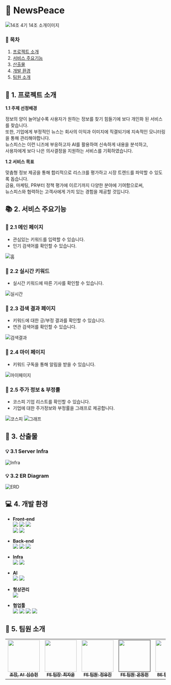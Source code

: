 # 📰 NewsPeace  

![14조  4기 14조 소개이미지](https://github.com/7MP-14/NewsPeace-FE/assets/141795938/1cf5d422-1f86-4b88-92ff-95ac6e5c3472)
### 📂 목차
1. [프로젝트 소개](#1.-프로젝트-소개)
2. [서비스 주요기능](#2.-서비스-주요기능)
3. [산출물](#3.-산출물)
4. [개발 환경](#4.-개발-환경)
5. [팀원 소개](#5.-팀원-소개)


## 📝 1. 프로젝트 소개   

**1.1 주제 선정배경**  

정보의 양이 늘어날수록 사용자가 원하는 정보를 찾기 힘들기에 보다 개인화 된 서비스를 찾습니다.  
또한, 기업에게 부정적인 뉴스는 회사의 이익과 이미지에 직결되기에 지속적인 모니터링을 통해 관리해야합니다.  
뉴스피스는 이런 니즈에 부응하고자 AI를 활용하여 신속하게 내용을 분석하고,  
사용자에게 보다 나은 의사결정을 지원하는 서비스를 기획하였습니다.  

**1.2 서비스 목표**  

맞춤형 정보 제공을 통해 합리적으로 리스크를 평가하고 시장 트렌드를 파악할 수 있도록 돕습니다.  
금융, 마케팅, PR부터 정책 평가에 이르기까지 다양한 분야에 기여함으로써,  
뉴스피스와 협력하는 고객사에게 가치 있는 경험을 제공할 것입니다.


## 📚 2. 서비스 주요기능    
### 📌 2.1 메인 페이지  

- 관심있는 키워드를 입력할 수 있습니다.
- 인기 검색어를 확인할 수 있습니다.

![홈](https://github.com/7MP-14/NewsPeace-FE/assets/141795938/4f7860ba-d5a8-46ee-818f-617c444b3b19)

### 📌 2.2 실시간 키워드  

- 실시간 키워드에 따른 기사를 확인할 수 있습니다.

![실시간](https://github.com/7MP-14/NewsPeace-FE/assets/141795938/640f5b2c-2c83-4333-ac40-7ba77c8b91e9)

### 📌 2.3 검색 결과 페이지  

- 키워드에 대한 긍/부정 결과를 확인할 수 있습니다.
- 연관 검색어를 확인할 수 있습니다.

![검색결과](https://github.com/7MP-14/NewsPeace-FE/assets/141795938/93ab1959-4904-45c3-9c26-d58528071d12)

### 📌 2.4 마이 페이지  

- 키워드 구독을 통해 알림을 받을 수 있습니다.

![마이페이지](https://github.com/7MP-14/NewsPeace-FE/assets/141795938/07f5cb84-f6b5-4aee-a273-7a51388f70bb)


### 📌 2.5 주가 정보 & 부정률  

- 코스피 기업 리스트를 확인할 수 있습니다.
- 기업에 대한 주가정보와 부정률을 그래프로 제공합니다.

![코스피](https://github.com/7MP-14/NewsPeace-FE/assets/141795938/44c1a68a-fc05-4c4c-bb0a-e206e853ad2f)
![그래프](https://github.com/7MP-14/NewsPeace-FE/assets/141795938/41bf697c-60ca-47c2-9428-5e8599271450)  



## 📑 3. 산출물  
### 💡 3.1 Server Infra   
![Infra](https://github.com/7MP-14/NewsPeace-FE/assets/141795938/1016d06b-2ff2-4af5-9324-5e693c214cc5)

### 💡 3.2 ER Diagram  
![ERD](https://github.com/7MP-14/NewsPeace-FE/assets/141795938/02110074-3132-45f0-bd2d-f4b41e316429)



## 💻 4. 개발 환경
- **Front-end**  
  <img src="https://img.shields.io/badge/html5-E34F26?style=for-the-badge&logo=html5&logoColor=white"> 
  <img src="https://img.shields.io/badge/css-1572B6?style=for-the-badge&logo=css3&logoColor=white"> 
  <img src="https://img.shields.io/badge/javascript-F7DF1E?style=for-the-badge&logo=javascript&logoColor=black"> 
  <br>
  <img src="https://img.shields.io/badge/react-61DAFB?style=for-the-badge&logo=react&logoColor=black">
  <img src="https://img.shields.io/badge/bootstrap-7952B3?style=for-the-badge&logo=bootstrap&logoColor=white">
  
- **Back-end**  
  <img src="https://img.shields.io/badge/python-3776AB?style=for-the-badge&logo=mysql&logoColor=white">
  <img src="https://img.shields.io/badge/mysql-4479A1?style=for-the-badge&logo=mysql&logoColor=white">
  <img src="https://img.shields.io/badge/django-092E20?style=for-the-badge&logo=django&logoColor=white">

- **Infra**  
  <img src="https://img.shields.io/badge/nginx-009639?style=for-the-badge&logo=nginx&logoColor=white">
  <img src="https://img.shields.io/badge/amazonaws-232F3E?style=for-the-badge&logo=amazonaws&logoColor=white">

- **AI**  
  <img src="https://img.shields.io/badge/tensorflow-FF6F00?style=for-the-badge&logo=git&logoColor=white">
  <img src="https://img.shields.io/badge/pytorch-EE4C2C?style=for-the-badge&logo=git&logoColor=white">
  
- **형상관리**  
  <img src="https://img.shields.io/badge/git-F05032?style=for-the-badge&logo=git&logoColor=white">

- **협업툴**  
  <img src="https://img.shields.io/badge/github-181717?style=for-the-badge&logo=github&logoColor=white">
  <img src="https://img.shields.io/badge/notion-000000?style=for-the-badge&logo=notion&logoColor=white">
  <img src="https://img.shields.io/badge/googledrive-4285F4?style=for-the-badge&logo=googledrive&logoColor=white">
  <img src="https://img.shields.io/badge/figma-F24E1E?style=for-the-badge&logo=figma&logoColor=white">  


  
## 💖 5. 팀원 소개
<table>
  <tbody>
    <tr>
      <td align="center"><a href=https://github.com/ShimSeungHeon><img src=https://github.com/7MP-14/NewsPeace-FE/assets/141795938/edd2580b-2c6a-4a76-8199-e44aa143c657
width="100px;" alt=""/><br /><sub><b>조장, AI: 심승헌 </b></sub></a><br /></td>
      <td align="center"><a href=https://github.com/CHOI-JAYOON><img src=https://github.com/7MP-14/NewsPeace-FE/assets/141795938/22d3edd6-3e5f-44a6-b66d-b243ec11fd2a
 width="100px;" alt=""/><br /><sub><b>FE 팀장: 최자윤 </b></sub></a><br /></td>
      <td align="center"><a href=https://github.com/yuziny><img src=https://github.com/7MP-14/NewsPeace-FE/assets/141795938/2a12c616-2a53-4cf9-ab64-5a3df7286238
 width="100px;" alt=""/><br /><sub><b>FE 팀원: 정유진 </b></sub></a><br /></td>
      <td align="center"><a href=""><img src=https://github.com/7MP-14/NewsPeace-FE/assets/141795938/e7a3379e-0fd2-4403-a0a0-a752c2bbfc49
 width="100px;" alt=""/><br /><sub><b>FE 팀원: 온동헌 </b></sub></a><br /></td>
      <td align="center"><a href=https://github.com/DDDongyeon><img src=https://github.com/7MP-14/NewsPeace-FE/assets/141795938/7e7f5eb0-c00b-4c8a-b5ca-d574f90ff403
 width="100px;" alt=""/><br /><sub><b>BE 팀장: 고동연 </b></sub></a><br /></td>
      <td align="center"><a href=https://github.com/nachj><img src=https://github.com/7MP-14/NewsPeace-FE/assets/141795938/3b998f3d-e6b8-4a1d-8243-9a29202e8175
 width="100px;" alt=""/><br /><sub><b>BE 팀원: 나창준 </b></sub></a><br /></td>
      <td align="center"><a href=https://github.com/Auhsojjj><img src=https://github.com/7MP-14/NewsPeace-FE/assets/141795938/93a21819-8cf7-453c-af55-3b0ddcdfb68a
 width="100px;" alt=""/><br /><sub><b>BE 팀원: 정 솔 </b></sub></a><br /></td>
      <td align="center"><a href=https://github.com/Dh-Off><img src=https://github.com/7MP-14/NewsPeace-FE/assets/141795938/917d89b6-abeb-4dd2-894a-898f8328d6f8
 width="100px;" alt=""/><br /><sub><b>BE 팀원: 현지연 </b></sub></a><br /></td>
    </tr>
  </tbody>
</table>

